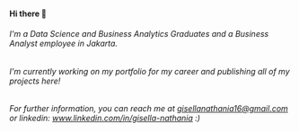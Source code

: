 #### Hi there 👋
###### I'm a Data Science and Business Analytics Graduates and a Business Analyst employee in Jakarta.
###### I'm currently working on my portfolio for my career and publishing all of my projects here!
###### For further information, you can reach me at gisellanathania16@gmail.com or linkedin: www.linkedin.com/in/gisella-nathania :)

<!--
**gisellanathaniaa/gisellanathaniaa** is a ✨ _special_ ✨ repository because its `README.md` (this file) appears on your GitHub profile.

Here are some ideas to get you started:

- 🔭 I’m currently working on ...
- 🌱 I’m currently learning ...
- 👯 I’m looking to collaborate on ...
- 🤔 I’m looking for help with ...
- 💬 Ask me about ...
- 📫 How to reach me: ...
- 😄 Pronouns: ...
- ⚡ Fun fact: ...
-->
